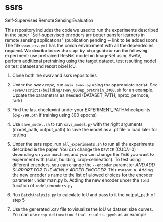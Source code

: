 # ssrs
Self-Supervised Remote Sensing Evaluation

This repository includes the code we used to run the experiments described in the paper "Self-supervised encoders are better transfer learners in remote sensing applications" (publication pending -- link to be added soon). The file ``swav_env.yml`` has the conda environment with all the dependecies required. We desribe below the step-by-step guide to run the following experiment: use pretrained ResNet model on ImageNet using SwAV, perform additional pretraining using the target dataset, test resulting model on test dataset and report pixel IoU.

1. Clone both the swav and ssrs repositories 
2. Under the swav repo, run ``main_swav.py`` using the appropriate script. See ``/swav/scripts/building/swav_800ep_pretrain_3000.sh`` for an example. Update the parameters as needed (DATASET_PATH, nproc_pernode, task)
3. Find the last checkpoint under your EXPERIMENT_PATH/checkpoints (``ckp-799.pth`` if training using 800 epochs)
4. Use ``save_model.sh`` to run  ``save_model.py`` with the right arguments (model_path, output_path) to save the model as a .pt file to load later for testing
5. Under the ssrs repo, run ``all_experiments.sh`` to run all the experiments described in the paper. You can change the ``DEVICE`` (CUDA=0) depending on your machine, and you can change the ``TASK`` you want to experiment with (solar, building, crop-delineation). To test using different encoders, you can change the ``--encoder`` parameter _AND ADD SUPPORT FOR THE NEWLY ADDED ENCODER_. This means:
    a. Adding the new encoder's name to the list of allowed choices for the encoder parameter under main.py
    b. Adding the new encoder under the ``load`` function of ``model/encoders.py``

6. Run ``BatchAnalysis.py`` to calculate IoU and pass to it the output_path of step 5 
7. Use the generated .csv file to visualize the IoU vs dataset size curves. You can use ``crop_delineation_final_results.ipynb`` as an example
